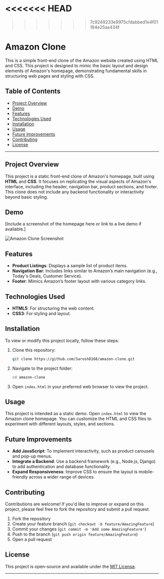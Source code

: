 <<<<<<< HEAD
=======

>>>>>>> 7c9249233e9975cfdabbed1e4f01184e25aa434f
# Amazon Clone

This is a simple front-end clone of the Amazon website created using HTML and CSS. This project is designed to mimic the basic layout and design elements of Amazon's homepage, demonstrating fundamental skills in structuring web pages and styling with CSS.

## Table of Contents
- [Project Overview](#project-overview)
- [Demo](#demo)
- [Features](#features)
- [Technologies Used](#technologies-used)
- [Installation](#installation)
- [Usage](#usage)
- [Future Improvements](#future-improvements)
- [Contributing](#contributing)
- [License](#license)

---

## Project Overview

This project is a static front-end clone of Amazon's homepage, built using **HTML** and **CSS**. It focuses on replicating the visual aspects of Amazon's interface, including the header, navigation bar, product sections, and footer. This clone does not include any backend functionality or interactivity beyond basic styling.

## Demo

[Include a screenshot of the homepage here or link to a live demo if available.]

![Amazon Clone Screenshot](demo-screenshot.jpg)

## Features

- **Product Listings**: Displays a sample list of product items.
- **Navigation Bar**: Includes links similar to Amazon’s main navigation (e.g., Today's Deals, Customer Service).
- **Footer**: Mimics Amazon’s footer layout with various category links.

## Technologies Used

- **HTML5**: For structuring the web content.
- **CSS3**: For styling and layout.

## Installation

To view or modify this project locally, follow these steps:

1. Clone this repository:
   ```bash
   git clone https://github.com/Sarosh8168/amazon-clone.git
   ```
2. Navigate to the project folder:
   ```bash
   cd amazon-clone
   ```
3. Open `index.html` in your preferred web browser to view the project.

## Usage

This project is intended as a static demo. Open `index.html` to view the Amazon clone homepage. You can customize the HTML and CSS files to experiment with different layouts, styles, and sections.

## Future Improvements

- **Add JavaScript**: To implement interactivity, such as product carousels and pop-up menus.
- **Integrate a Backend**: Use a backend framework (e.g., Node.js, Django) to add authentication and database functionality.
- **Expand Responsiveness**: Improve CSS to ensure the layout is mobile-friendly across a wider range of devices.

## Contributing

Contributions are welcome! If you'd like to improve or expand on this project, please feel free to fork the repository and submit a pull request.

1. Fork the repository
2. Create your feature branch (`git checkout -b feature/AmazingFeature`)
3. Commit your changes (`git commit -m 'Add some AmazingFeature'`)
4. Push to the branch (`git push origin feature/AmazingFeature`)
5. Open a pull request

## License

This project is open-source and available under the [MIT License](LICENSE).

---

